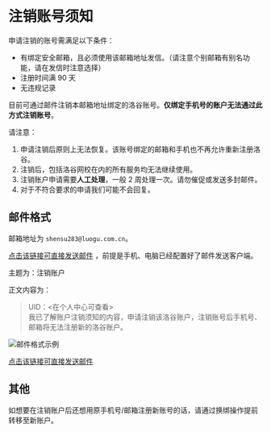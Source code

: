 # 注销账号须知

申请注销的账号需满足以下条件：

- 有绑定安全邮箱，且必须使用该邮箱地址发信。（请注意个别邮箱有别名功能，请在发信时注意选择）
- 注册时间满 $90$ 天
- 无违规记录

目前可通过邮件注销本邮箱地址绑定的洛谷账号。**仅绑定手机号的账户无法通过此方式注销账号**。

请注意：

1. 申请注销后原则上无法恢复。该账号绑定的邮箱和手机也不再允许重新注册洛谷。
2. 注销后，包括洛谷网校在内的所有服务均无法继续使用。
3. 注销账户申请需要**人工处理**，一般 $2$ 周处理一次。请勿催促或发送多封邮件。
4. 对于不符合要求的申请我们可能不会回复。

## 邮件格式

邮箱地址为 `shensu283@luogu.com.cn`。

[点击该链接可直接发送邮件](mailto:shensu283@luogu.com.cn?subject=%E6%B3%A8%E9%94%80%E8%B4%A6%E6%88%B7&body=UID%EF%BC%9A%20%20%0D%0A%E6%88%91%E5%B7%B2%E4%BA%86%E8%A7%A3%E8%B4%A6%E6%88%B7%E6%B3%A8%E9%94%80%E9%A1%BB%E7%9F%A5%E7%9A%84%E5%86%85%E5%AE%B9%EF%BC%8C%E7%94%B3%E8%AF%B7%E6%B3%A8%E9%94%80%E8%AF%A5%E6%B4%9B%E8%B0%B7%E8%B4%A6%E6%88%B7%EF%BC%8C%E6%B3%A8%E9%94%80%E8%B4%A6%E5%8F%B7%E5%90%8E%E6%89%8B%E6%9C%BA%E5%8F%B7%E3%80%81%E9%82%AE%E7%AE%B1%E5%B0%86%E6%97%A0%E6%B3%95%E6%B3%A8%E5%86%8C%E6%96%B0%E7%9A%84%E6%B4%9B%E8%B0%B7%E8%B4%A6%E6%88%B7%E3%80%82) ，前提是手机、电脑已经配置好了邮件发送客户端。

主题为：注销账户

正文内容为：

> UID：\<在个人中心可查看\>  
> 我已了解账户注销须知的内容，申请注销该洛谷账户，注销账号后手机号、邮箱将无法注册新的洛谷账户。

![邮件格式示例](_image/delete-email-example.jpg)

[点击该链接可直接发送邮件](mailto:shensu283@luogu.com.cn?subject=%E6%B3%A8%E9%94%80%E8%B4%A6%E6%88%B7&body=UID%EF%BC%9A%20%20%0D%0A%E6%88%91%E5%B7%B2%E4%BA%86%E8%A7%A3%E8%B4%A6%E6%88%B7%E6%B3%A8%E9%94%80%E9%A1%BB%E7%9F%A5%E7%9A%84%E5%86%85%E5%AE%B9%EF%BC%8C%E7%94%B3%E8%AF%B7%E6%B3%A8%E9%94%80%E8%AF%A5%E6%B4%9B%E8%B0%B7%E8%B4%A6%E6%88%B7%EF%BC%8C%E6%B3%A8%E9%94%80%E8%B4%A6%E5%8F%B7%E5%90%8E%E6%89%8B%E6%9C%BA%E5%8F%B7%E3%80%81%E9%82%AE%E7%AE%B1%E5%B0%86%E6%97%A0%E6%B3%95%E6%B3%A8%E5%86%8C%E6%96%B0%E7%9A%84%E6%B4%9B%E8%B0%B7%E8%B4%A6%E6%88%B7%E3%80%82)

## 其他

如想要在注销账户后还想用原手机号/邮箱注册新账号的话，请通过换绑操作提前转移至新账户。
